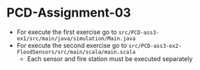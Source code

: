 # PCD-Assignment-03

- For execute the first exercise go to `src/PCD-ass3-ex1/src/main/java/simulation/Main.java`
- For execute the second exercise go to `src/PCD-ass3-ex2-FloodSensors/src/main/scala/main.scala`
    - Each sensor and fire station must be executed separately